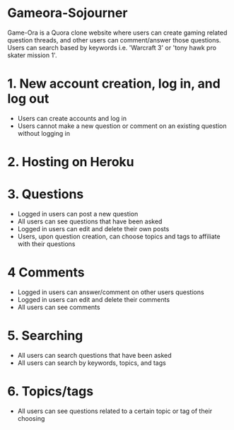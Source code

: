 # Gameora-Sojourner

Game-Ora is a Quora clone website where users can create gaming related question threads, and other users can comment/answer those questions. Users can search based by keywords i.e. 'Warcraft 3' or 'tony hawk pro skater mission 1'.

# 1. New account creation, log in, and log out
* Users can create accounts and log in
* Users cannot make a new question or comment on an existing question without logging in

# 2. Hosting on Heroku

# 3. Questions
* Logged in users can post a new question
* All users can see questions that have been asked
* Logged in users can edit and delete their own posts
* Users, upon question creation, can choose topics and tags to affiliate with their questions


# 4 Comments 
* Logged in users can answer/comment on other users questions 
* Logged in users can edit and delete their comments
* All users can see comments


#  5. Searching
* All users can search questions that have been asked
* All users can search by keywords, topics, and tags

# 6. Topics/tags
* All users can see questions related to a certain topic or tag of their choosing
